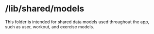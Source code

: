 # /lib/shared/models

This folder is intended for shared data models used throughout the app, such as user, workout, and exercise models.
